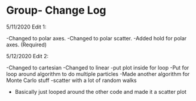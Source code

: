 # Group- Change Log

5/11/2020 Edit 1:

-Changed to polar axes.
-Changed to polar scatter.
-Added hold for polar axes. (Required)


5/12/2020 Edit 2:

-Changed to cartesian
-Changed to linear
-put plot inside for loop
-Put for loop around algorithm to do multiple particles
-Made another algorithm for Monte Carlo stuff
  -scatter with a lot of random walks
  - Basically just looped around the other code and made it a scatter plot
